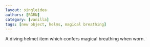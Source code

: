 ```yaml
---
layout: singleidea
authors: [RGRN]
category: [vanilla]
tags: [new object, helms, magical breathing]
---
```

A diving helmet item which confers magical breathing when worn.
